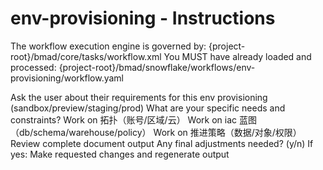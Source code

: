 # env-provisioning - Instructions

<critical>The workflow execution engine is governed by: {project-root}/bmad/core/tasks/workflow.xml</critical>
<critical>You MUST have already loaded and processed: {project-root}/bmad/snowflake/workflows/env-provisioning/workflow.yaml</critical>

<workflow>

<step n="1" goal="Understand Requirements">
<action>Ask the user about their requirements for this env provisioning (sandbox/preview/staging/prod)</action>
<ask>What are your specific needs and constraints?</ask>
</step>

<step n="2" goal="拓扑（账号/区域/云）">
<action>Work on 拓扑（账号/区域/云）</action>
<template-output section="topologies"/>
</step>

<step n="3" goal="IaC 蓝图（DB/Schema/Warehouse/Policy）">
<action>Work on iac 蓝图（db/schema/warehouse/policy）</action>
<template-output section="blueprints"/>
</step>

<step n="4" goal="推进策略（数据/对象/权限）">
<action>Work on 推进策略（数据/对象/权限）</action>
<template-output section="promotion"/>
</step>

<step n="5" goal="Review and Finalize">
<action>Review complete document output</action>
<ask>Any final adjustments needed? (y/n)</ask>
<check>If yes:</check>
  <action>Make requested changes and regenerate output</action>
</step>

</workflow>
